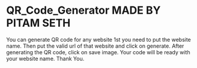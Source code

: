 # QR_Code_Generator      MADE BY PITAM SETH
You can generate QR code for any website
1st you need to put the website name.
Then put the valid url of that website and click on generate.
After generating the QR code, click on save image. 
Your code will be ready with your website name.
Thank You.
